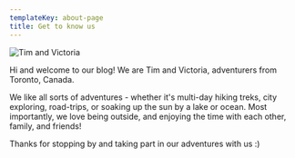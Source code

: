 ```yaml
---
templateKey: about-page
title: Get to know us
---
```

![Tim and Victoria](/img/blog_aboutus2.jpg)

Hi and welcome to our blog! We are Tim and Victoria, adventurers from Toronto, Canada. 

We like all sorts of adventures - whether it's multi-day hiking treks, city exploring, road-trips, or soaking up the sun by a lake or ocean. Most importantly, we love being outside, and enjoying the time with each other, family, and friends!

Thanks for stopping by and taking part in our adventures with us :)

